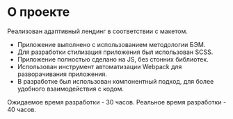 # О проекте

Реализован адаптивный лендинг в соответствии с макетом.

- Приложение выполнено с использованием методологии БЭМ.
- Для разработки стилизация приложения был использован SCSS.
- Приложение полностью сделано на JS, без стонних библиотек.
- Использован инструмент автоматизации Webpack для разворачивания приложения.
- В разработке был использован компонентный подход, для более удобного взаимодействия с кодом.

Ожидаемое время разработки - 30 часов.
Реальное время разработки - 40 часов.
